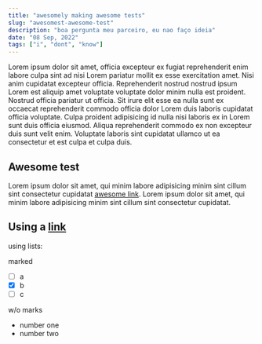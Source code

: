 ```yaml
---
title: "awesomely making awesome tests"
slug: "awesomest-awesome-test"
description: "boa pergunta meu parceiro, eu nao faço ideia"
date: "08 Sep, 2022"
tags: ["i", "dont", "know"]
---
```


Lorem ipsum dolor sit amet, officia excepteur ex fugiat reprehenderit enim labore culpa sint ad nisi Lorem pariatur mollit ex esse exercitation amet. Nisi anim cupidatat excepteur officia. Reprehenderit nostrud nostrud ipsum Lorem est aliquip amet voluptate voluptate dolor minim nulla est proident. Nostrud officia pariatur ut officia. Sit irure elit esse ea nulla sunt ex occaecat reprehenderit commodo officia dolor Lorem duis laboris cupidatat officia voluptate. Culpa proident adipisicing id nulla nisi laboris ex in Lorem sunt duis officia eiusmod. Aliqua reprehenderit commodo ex non excepteur duis sunt velit enim. Voluptate laboris sint cupidatat ullamco ut ea consectetur et est culpa et culpa duis.

## Awesome test

Lorem ipsum dolor sit amet, qui minim labore adipisicing minim sint cillum sint consectetur cupidatat [awesome link](https://google.com).
Lorem ipsum dolor sit amet, qui minim labore adipisicing minim sint cillum sint consectetur cupidatat.

## Using a [link](https://google.com)

using lists:

marked

- [ ] a
- [x] b
- [ ] c

w/o marks

- number one
- number two
